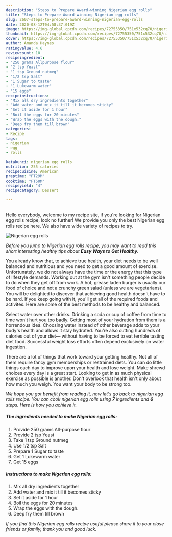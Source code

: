 ```yaml
---
description: "Steps to Prepare Award-winning Nigerian egg rolls"
title: "Steps to Prepare Award-winning Nigerian egg rolls"
slug: 2607-steps-to-prepare-award-winning-nigerian-egg-rolls
date: 2020-08-12T04:58:37.019Z
image: https://img-global.cpcdn.com/recipes/72755350/751x532cq70/nigerian-egg-rolls-recipe-main-photo.jpg
thumbnail: https://img-global.cpcdn.com/recipes/72755350/751x532cq70/nigerian-egg-rolls-recipe-main-photo.jpg
cover: https://img-global.cpcdn.com/recipes/72755350/751x532cq70/nigerian-egg-rolls-recipe-main-photo.jpg
author: Amanda Haynes
ratingvalue: 4.6
reviewcount: 10
recipeingredient:
- "250 grams Allpurpose flour"
- "2 tsp Yeast"
- "1 tsp Ground nutmeg"
- "1/2 tsp Salt"
- "1 Sugar to taste"
- "1 Lukewarm water"
- "15 eggs"
recipeinstructions:
- "Mix all dry ingredients together"
- "Add water and mix it till it becomes sticky"
- "Set it aside for 1 hour"
- "Boil the eggs for 20 minutes"
- "Wrap the eggs with the dough."
- "Deep fry them till brown"
categories:
- Recipe
tags:
- nigerian
- egg
- rolls

katakunci: nigerian egg rolls 
nutrition: 255 calories
recipecuisine: American
preptime: "PT29M"
cooktime: "PT60M"
recipeyield: "4"
recipecategory: Dessert

---
```

<br>
Hello everybody, welcome to my recipe site, if you're looking for Nigerian egg rolls recipe, look no further! We provide you only the best Nigerian egg rolls recipe here. We also have wide variety of recipes to try.
<br>


![Nigerian egg rolls](https://img-global.cpcdn.com/recipes/72755350/751x532cq70/nigerian-egg-rolls-recipe-main-photo.jpg)

<i>Before you jump to Nigerian egg rolls recipe, you may want to read this short interesting healthy tips about <strong>Easy Ways to Get Healthy</strong>.</i>

You already know that, to achieve true health, your diet needs to be well balanced and nutritious and you need to get a good amount of exercise. Unfortunately, we do not always have the time or the energy that this type of lifestyle demands. Working out at the gym isn't something people decide to do when they get off from work. A hot, grease laden burger is usually our food of choice and not a crunchy green salad (unless we are vegetarians). You will be delighted to discover that achieving good health doesn't have to be hard. If you keep going with it, you'll get all of the required foods and activites. Here are some of the best methods to be healthy and balanced.

Select water over other drinks. Drinking a soda or cup of coffee from time to time won't hurt you too badly. Getting most of your hydration from them is a horrendous idea. Choosing water instead of other beverage adds to your body's health and allows it stay hydrated. You’re also cutting hundreds of calories out of your diet— without having to be forced to eat terrible tasting diet food. Successful weight loss efforts often depend exclusively on water ingestion.

There are a lot of things that work toward your getting healthy. Not all of them require fancy gym memberships or restrained diets. You can do little things each day to improve upon your health and lose weight. Make shrewd choices every day is a great start. Looking to get in as much physical exercise as possible is another. Don't overlook that health isn't only about how much you weigh. You want your body to be strong too. 


<i>We hope you got benefit from reading it, now let's go back to nigerian egg rolls recipe. You can cook nigerian egg rolls using <strong>7</strong> ingredients and <strong>6</strong> steps. Here is how you achieve it.
</i>

##### The ingredients needed to make Nigerian egg rolls:

1. Provide 250 grams All-purpose flour
1. Provide 2 tsp Yeast
1. Take 1 tsp Ground nutmeg
1. Use 1/2 tsp Salt
1. Prepare 1 Sugar to taste
1. Get 1 Lukewarm water
1. Get 15 eggs


##### Instructions to make Nigerian egg rolls:

1. Mix all dry ingredients together
1. Add water and mix it till it becomes sticky
1. Set it aside for 1 hour
1. Boil the eggs for 20 minutes
1. Wrap the eggs with the dough.
1. Deep fry them till brown


<i>If you find this Nigerian egg rolls recipe useful please share it to your close friends or family, thank you and good luck.</i>
